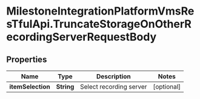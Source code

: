 # MilestoneIntegrationPlatformVmsResTfulApi.TruncateStorageOnOtherRecordingServerRequestBody

## Properties
Name | Type | Description | Notes
------------ | ------------- | ------------- | -------------
**itemSelection** | **String** | Select recording server | [optional] 
